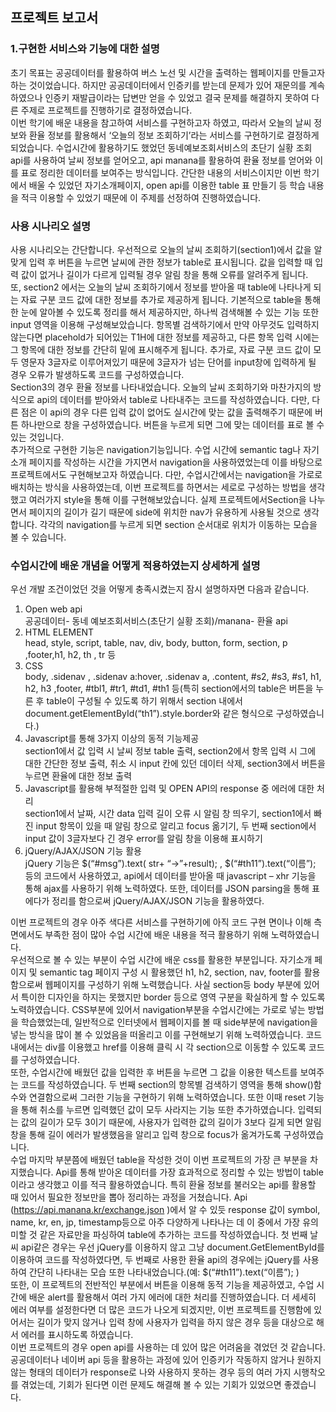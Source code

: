 ## 프로젝트 보고서

### 1.구현한 서비스와 기능에 대한 설명
초기 목표는 공공데이터를 활용하여 버스 노선 및 시간을 출력하는 웹페이지를 만들고자 하는 것이었습니다. 하지만 공공데이터에서 인증키를 받는데 문제가 있어 재문의를 계속 하였으나 인증키 재발급이라는 답변만 얻을 수 있었고 결국 문제를 해결하지 못하여 다른 주제로 프로젝트를 진행하기로 결정하였습니다.   
이번 학기에 배운 내용을 참고하여 서비스를 구현하고자 하였고, 따라서 오늘의 날씨 정보와 환율 정보를 활용해서 ‘오늘의 정보 조회하기’라는 서비스를 구현하기로 결정하게 되었습니다. 수업시간에 활용하기도 했었던 동네예보조회서비스의 초단기 실황 조회 api를 사용하여 날씨 정보를 얻어오고, api manana를 활용하여 환율 정보를 얻어와 이를 표로 정리한 데이터를 보여주는 방식입니다. 간단한 내용의 서비스이지만 이번 학기에서 배울 수 있었던 자기소개페이지, open api를 이용한 table 표 만들기 등 학습 내용을 적극 이용할 수 있었기 때문에 이 주제를 선정하여 진행하였습니다.   
### 사용 시나리오 설명
사용 시나리오는 간단합니다. 우선적으로 오늘의 날씨 조회하기(section1)에서 값을 알맞게 입력 후 버튼을 누르면 날씨에 관한 정보가 table로 표시됩니다. 값을 입력할 때 입력 값이 없거나 길이가 다르게 입력될 경우 알림 창을 통해 오류를 알려주게 됩니다.  
또, section2 에서는 오늘의 날씨 조회하기에서 정보를 받아올 때 table에 나타나게 되는 자료 구분 코드 값에 대한 정보를 추가로 제공하게 됩니다. 기본적으로 table을 통해 한 눈에 알아볼 수 있도록 정리를 해서 제공하지만, 하나씩 검색해볼 수 있는 기능 또한 input 영역을 이용해 구성해보았습니다.  항목별 검색하기에서 만약 아무것도 입력하지 않는다면 placehold가 되어있는 T1H에 대한 정보를 제공하고, 다른 항목 입력 시에는 그 항목에 대한 정보를 간단히 밑에 표시해주게 됩니다. 추가로, 자료 구분 코드 값이 모두 영문자 3글자로 이루어져있기 때문에 3글자가 넘는 단어를 input창에 입력하게 될 경우 오류가 발생하도록 코드를 구성하였습니다.  
Section3의 경우 환율 정보를 나타내었습니다. 오늘의 날씨 조회하기와 마찬가지의 방식으로 api의 데이터를 받아와서 table로 나타내주는 코드를 작성하였습니다. 다만, 다른 점은 이 api의 경우 다른 입력 값이 없어도 실시간에 맞는 값을 출력해주기 때문에 버튼 하나만으로 창을 구성하였습니다. 버튼을 누르게 되면 그에 맞는 데이터를 표로 볼 수 있는 것입니다.  
추가적으로 구현한 기능은 navigation기능입니다. 수업 시간에 semantic tag나 자기소개 페이지를 작성하는 시간을 가지면서 navigation을 사용하였었는데 이를 바탕으로 프로젝트에서도 구현해보고자 하였습니다. 다만, 수업시간에서는 navigation을 가로로 배치하는 방식을 사용하였는데, 이번 프로젝트를 하면서는 세로로 구성하는 방법을 생각했고 여러가지 style을 통해 이를 구현해보았습니다. 실제 프로젝트에서Section을 나누면서 페이지의 길이가 길기 때문에 side에 위치한 nav가 유용하게 사용될 것으로 생각합니다. 각각의 navigation를 누르게 되면 section 순서대로 위치가 이동하는 모습을 볼 수 있습니다.       
### 수업시간에 배운 개념을 어떻게 적용하였는지 상세하게 설명
우선 개발 조건이었던 것을 어떻게 충족시켰는지 잠시 설명하자면 다음과 같습니다.
1. Open web api   
공공데이터- 동네 예보조회서비스(초단기 실황 조회)/manana- 환율 api  
2. HTML ELEMENT  
head, style, script, table, nav, div, body, button, form, section, p ,footer,h1, h2, th , tr 등  
3. CSS     
body, .sidenav , .sidenav a:hover, .sidenav a, .content, #s2, #s3, #s1, h1, h2, h3 ,footer, #tbl1, #tr1, #td1, #th1 등(특히 section에서의 table은 버튼을 누른 후 table이 구성될 수 있도록 하기 위해서 section 내에서 document.getElementById(“th1”).style.border와 같은 형식으로 구성하였습니다.)   
4. Javascript를 통해 3가지 이상의 동적 기능제공  
section1에서 값 입력 시 날씨 정보 table 출력, section2에서 항목 입력 시 그에 대한 간단한 정보 출력, 취소 시 input 칸에 있던 데이터 삭제, section3에서 버튼을 누르면 환율에 대한 정보 출력        
5. Javascript를 활용해 부적절한 입력 및 OPEN API의 response 중 에러에 대한 처리  
section1에서 날짜, 시간 data 입력 길이 오류 시 알림 창 띄우기, section1에서 빠진 input 항목이 있을 때 알림 창으로 알리고 focus 옮기기, 두 번째 section에서 input 값이 3글자보다 긴 경우 error를 알림 창을 이용해 표시하기       
6. jQuery/AJAX/JSON 기능 활용  
jQuery 기능은 \$(“\#msg”).text( str+ “->”+result); , \$(“\#th11”).text(“이름”); 등의 코드에서 사용하였고, api에서 데이터를 받아올 때 javascript – xhr 기능을 통해 ajax를 사용하기 위해 노력하였다. 또한, 데이터를 JSON parsing을 통해 표에다가 정리를 함으로써 jQuery/AJAX/JSON 기능을 활용하였다.     
  
이번 프로젝트의 경우 아주 색다른 서비스를 구현하기에 아직 코드 구현 면이나 이해 측면에서도 부족한 점이 많아 수업 시간에 배운 내용을 적극 활용하기 위해 노력하였습니다.    
우선적으로 볼 수 있는 부분이 수업 시간에 배운 css를 활용한 부분입니다. 자기소개 페이지 및 semantic tag 페이지 구성 시 활용했던 h1, h2, section, nav, footer를 활용함으로써 웹페이지를 구성하기 위해 노력했습니다. 사실 section등 body 부분에 있어서 특이한 디자인을 하지는 못했지만 border 등으로 영역 구분을 확실하게 할 수 있도록 노력하였습니다.  CSS부분에 있어서 navigation부분을 수업시간에는 가로로 넣는 방법을 학습했었는데, 일반적으로 인터넷에서 웹페이지를 볼 때 side부분에 navigation을 넣는 방식을 많이 볼 수 있었음을 떠올리고 이를 구현해보기 위해 노력하였습니다. 코드 내에서는 div를 이용했고 href를 이용해 클릭 시 각 section으로 이동할 수 있도록 코드를 구성하였습니다.    
또한, 수업시간에 배웠던 값을 입력한 후 버튼을 누르면 그 값을 이용한 텍스트를 보여주는 코드를 작성하였습니다. 두 번째 section의 항목별 검색하기 영역을 통해 show()함수와 연결함으로써 그러한 기능을 구현하기 위해 노력하였습니다. 또한 이때 reset 기능을 통해 취소를 누르면 입력했던 값이 모두 사라지는 기능 또한 추가하였습니다. 입력되는 값의 길이가 모두 3이기 때문에, 사용자가 입력한 값의 길이가 3보다 길게 되면 알림 창을 통해 길이 에러가 발생했음을 알리고 입력 창으로 focus가 옮겨가도록 구성하였습니다.    
수업 마지막 부분쯤에 배웠던 table을 작성한 것이 이번 프로젝트의 가장 큰 부분을 차지했습니다. Api를 통해 받아온 데이터를 가장 효과적으로 정리할 수 있는 방법이 table이라고 생각했고 이를 적극 활용하였습니다. 특히 환율 정보를 불러오는 api를 활용할 때 있어서 필요한 정보만을 뽑아 정리하는 과정을 거쳤습니다. Api (https://api.manana.kr/exchange.json )에서 알 수 있듯 response 값이 symbol, name, kr, en, jp, timestamp등으로 아주 다양하게 나타나는 데 이 중에서 가장 유의미할 것 같은 자료만을 파싱하여  table에 추가하는 코드를 작성하였습니다. 첫 번째 날씨 api같은 경우는 우선 jQuery를 이용하지 않고 그냥 document.GetElementById를 이용하여 코드를 작성하였다면, 두 번째로 사용한 환율 api의 경우에는 jQuery를 사용하여 간단히 나타내는 모습 또한 나타내었습니다.(예: $(“#th11”).text(“이름”); )   
또한, 이 프로젝트의 전반적인 부분에서 버튼을 이용해 동적 기능을 제공하였고, 수업 시간에 배운 alert를 활용해서 여러 가지 에러에 대한 처리를 진행하였습니다. 더 세세히 에러 여부를 설정한다면 더 많은 코드가 나오게 되겠지만, 이번 프로젝트를 진행함에 있어서는 길이가 맞지 않거나 입력 창에 사용자가 입력을 하지 않은 경우 등을 대상으로 해서 에러를 표시하도록 하였습니다.   
이번  프로젝트의 경우 open api를 사용하는 데 있어 많은 어려움을 겪었던 것 같습니다. 공공데이터나 네이버 api 등을 활용하는 과정에 있어 인증키가 작동하지 않거나 원하지 않는 형태의 데이터가 response로 나와 사용하지 못하는 경우 등의 여러 가지 시행착오를 겪었는데, 기회가 된다면 이런 문제도 해결해 볼 수 있는 기회가 있었으면 좋겠습니다.  